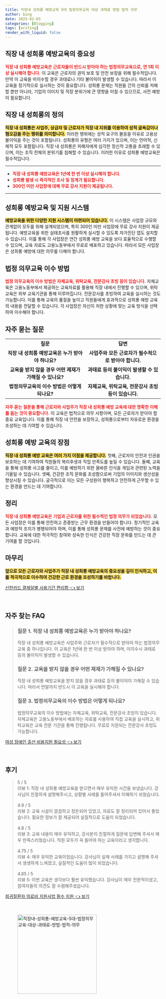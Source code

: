 ```yaml
---
title: 직장내 성희롱 예방교육 5대 법정의무교육 대상 과태료 방법 법적 의무
author: bing
date: 2025-02-03
categories: [Blogging]
tags: [writing]
render_with_liquid: false
---
```



<h2 id='직장 내 성희롱 예방교육의 중요성'>직장 내 성희롱 예방교육의 중요성</h2>

<p><b><span style="color: #ee2323;">직장 내 성희롱 예방교육은 근로자들이 반드시 받아야 하는 법정의무교육으로, 연 1회 이상 실시해야 합니다.</span></b> 이 교육은 근로자의 권익 보호 및 안전 보장을 위해 필수적입니다. 만약 이 교육을 미이수할 경우 과태료나 기타 불이익이 발생할 수 있습니다. 따라서 이 교육을 정기적으로 실시하는 것이 중요합니다. 성희롱 문제는 직원들 간의 신뢰를 저해할 뿐만 아니라, 기업의 이미지 및 직장 분위기에 큰 영향을 미칠 수 있으므로, 사전 예방이 필요합니다.</p>

<h2 id='직장 내 성희롱의 정의'>직장 내 성희롱의 정의</h2>

<p><b><span style="background-color: #ffe066;">직장 내 성희롱은 사업주, 상급자 및 근로자가 직장 내 지위를 이용하여 성적 굴욕감이나 혐오감을 주는 행위를 의미합니다.</span></b> 이러한 행위에는 성적 요구의 불응을 이유로 고용상 불이익을 주는 것이 포함됩니다. 성희롱의 유형은 여러 가지가 있으며, 이는 언어적, 신체적 모두 포함됩니다. 직장 내 성희롱은 피해자에게 심각한 정신적 고통을 초래할 수 있으며, 이는 조직 전체의 분위기를 침해할 수 있습니다. 이러한 이유로 성희롱 예방교육은 필수적입니다.</p>

<hr />

<ul>
    <li><b><span style="color: #ee2323;">직장 내 성희롱 예방교육은 1년에 한 번 이상 실시해야 합니다.</span></b></li>
    <li><b><span style="color: #ee2323;">성희롱 발생 시 즉각적인 조사 및 징계가 필요합니다.</span></b></li>
    <li><b><span style="color: #ee2323;">300인 미만 사업장에 대해 무료 강사 지원이 제공됩니다.</span></b></li>
</ul>

<hr />

<h2 id='성희롱 예방교육 및 지원 시스템'>성희롱 예방교육 및 지원 시스템</h2>

<p><b><span style="background-color: #ffe066;">예방교육을 위한 다양한 지원 시스템이 마련되어 있습니다.</span></b> 이 시스템은 사업장 규모와 관계없이 모두를 위해 설계되었으며, 특히 300인 미만 사업장에 무료 강사 지원이 제공됩니다. 예방교육을 위한 실태조사를 원활하게 실시할 수 있도록 자가진단 앱도 설치할 수 있습니다. 이를 통해 각 사업장은 연간 성희롱 예방 교육을 보다 효율적으로 수행할 수 있으며, 교육 자료도 고용노동부에서 무료로 배포하고 있습니다. 따라서 모든 사업장은 성희롱 예방에 대한 의무를 다해야 합니다.</p>

<h2 id='법정 의무교육 이수 방법'>법정 의무교육 이수 방법</h2>

<p><b><span style="color: #ee2323;">법정 의무교육의 이수 방법은 자체교육, 위탁교육, 전문강사 초빙 등이 있습니다.</span></b> 자체교육은 고용노동부에서 제공하는 교육자료를 활용해 직장 내에서 진행할 수 있으며, 위탁교육은 외부 교육기관을 통해 이루어집니다. 전문강사를 초빙하여 교육을 실시하는 것도 가능합니다. 이를 통해 교육의 품질을 높이고 직원들에게 효과적으로 성희롱 예방 교육의 내용을 전달할 수 있습니다. 각 사업장은 자신이 처한 상황에 맞는 교육 방식을 선택하여 이수해야 합니다.</p>

<h2 id='자주 묻는 질문'>자주 묻는 질문</h2>

<table>
    <tr>
        <td style="text-align: center; height: 17px;"><b>질문</b></td>
        <td style="text-align: center; height: 17px;"><b>답변</b></td>
    </tr>
    <tr>
        <td style="text-align: center; height: 17px;"><b>직장 내 성희롱 예방교육은 누가 받아야 하나요?</b></td>
        <td style="text-align: center; height: 17px;"><b>사업주와 모든 근로자가 필수적으로 받아야 합니다.</b></td>
    </tr>
    <tr>
        <td style="text-align: center; height: 17px;"><b>교육을 받지 않을 경우 어떤 제재가 가해질 수 있나요?</b></td>
        <td style="text-align: center; height: 17px;"><b>과태료 등의 불이익이 발생할 수 있습니다.</b></td>
    </tr>
    <tr>
        <td style="text-align: center; height: 17px;"><b>법정의무교육의 이수 방법은 어떻게 되나요?</b></td>
        <td style="text-align: center; height: 17px;"><b>자체교육, 위탁교육, 전문강사 초빙 등이 있습니다.</b></td>
    </tr>
</table>

<p><b><span style="color: #ee2323;">자주 묻는 질문을 통해 근로자와 사업주가 직장 내 성희롱 예방 교육에 대한 명확한 이해를 돕는 것이 중요합니다.</span></b> 이 교육은 법적으로 의무 사항이며, 모든 근로자가 받아야 할 중요 교육입니다. 이를 통해 직장 내 안전을 보장하고, 성희롱으로부터 자유로운 환경을 조성하는 데 기여할 수 있습니다.</p>

<h2 id='성희롱 예방 교육의 장점'>성희롱 예방 교육의 장점</h2>

<p><b><span style="background-color: #ffe066;">직장 내 성희롱 예방 교육은 여러 가지 이점을 제공합니다.</span></b> 첫째, 근로자의 안전과 인권을 보호하는 데 기여하여 직원들의 복리후생과 직업 만족도를 높일 수 있습니다. 둘째, 교육을 통해 성희롱 사고를 줄이고, 이를 예방하기 위한 올바른 인식을 게임과 관련된 노력을 기울일 수 있습니다. 셋째, 건강한 조직 문화를 조성함으로써 기업의 이미지와 생산성을 향상시킬 수 있습니다. 궁극적으로 이는 모든 구성원이 행복하고 안전하게 근무할 수 있는 환경을 만드는 데 기여합니다.</p>

<h2 id='정리'>정리</h2>

<p><b><span style="color: #ee2323;">직장 내 성희롱 예방교육은 기업과 근로자를 위한 필수적인 법정 의무가 되었습니다.</span></b> 모든 사업장은 이를 통해 안전하고 존중받는 근무 환경을 만들어야 합니다. 정기적인 교육과 예방적 조치가 병행되어야 하며, 이를 통해 성희롱 문제를 사전에 예방하는 것이 중요합니다. 교육에 대한 적극적인 참여와 성숙한 인식은 건강한 직장 문화를 만드는 데 큰 기여를 할 것입니다.</p>

<h2 id='마무리'>마무리</h2>

<p><b><span style="background-color: #ffe066;">앞으로 모든 근로자와 사업주가 직장 내 성희롱 예방교육의 중요성을 깊이 인식하고, 이를 적극적으로 이수하여 건강한 근로 환경을 조성하기를 바랍니다.</span></b></p>


<p><a class="click-button" title="신한카드 결제일별 사용기간 편리함" href="https://afficreate.github.io/posts/%EC%8B%A0%ED%95%9C%EC%B9%B4%EB%93%9C-%EA%B2%B0%EC%A0%9C%EC%9D%BC%EB%B3%84-%EC%82%AC%EC%9A%A9%EA%B8%B0%EA%B0%84-%ED%8E%B8%EB%A6%AC%ED%95%A8/" rel="dofollow">신한카드 결제일별 사용기간 편리함 👈 보기</a></p><br>
<h2 id='자주_찾는_FAQ'>자주 찾는 FAQ</h2>
<div itemscope="" itemtype="https://schema.org/FAQPage"> 
<blockquote> 
<div itemscope="" itemprop="mainEntity" itemtype="https://schema.org/Question"> 
<h3 itemprop="name">질문 1. 직장 내 성희롱 예방교육은 누가 받아야 하나요?</h3> 
<div itemscope="" itemprop="acceptedAnswer" itemtype="https://schema.org/Answer"> 
<span itemprop="text"> 
<p>직장 내 성희롱 예방교육은 사업주와 근로자가 필수적으로 받아야 하는 법정의무교육 중 하나입니다. 이 교육은 1년에 한 번 이상 받아야 하며, 미이수시 과태료 등의 불이익이 발생할 수 있습니다.</p> 
</span> 
</div> 
</div> 

<div itemscope="" itemprop="mainEntity" itemtype="https://schema.org/Question"> 
<h3 itemprop="name">질문 2. 교육을 받지 않을 경우 어떤 제재가 가해질 수 있나요?</h3> 
<div itemscope="" itemprop="acceptedAnswer" itemtype="https://schema.org/Answer"> 
<span itemprop="text"> 
<p>직장 내 성희롱 예방교육을 받지 않을 경우 과태료 등의 불이익이 가해질 수 있습니다. 따라서 연말까지 반드시 이 교육을 실시해야 합니다.</p> 
</span> 
</div> 
</div> 

<div itemscope="" itemprop="mainEntity" itemtype="https://schema.org/Question"> 
<h3 itemprop="name">질문 3. 법정의무교육의 이수 방법은 어떻게 되나요?</h3> 
<div itemscope="" itemprop="acceptedAnswer" itemtype="https://schema.org/Answer"> 
<span itemprop="text"> 
<p>법정의무교육의 이수 방법에는 자체교육, 위탁교육, 전문강사 초빙이 있습니다. 자체교육은 고용노동부에서 배포하는 자료를 사용하여 직접 교육을 실시하고, 위탁교육은 교육 전문 기관을 통해 진행됩니다. 무료로 지원되는 전문강사 초빙도 가능합니다.</p> 
</span> 
</div> 
</div> 
</blockquote> 
</div>
<p><a class="click-button" title="여성 장애인 출산 비용지원 필요성" href="https://afficreate.github.io/posts/%EC%97%AC%EC%84%B1-%EC%9E%A5%EC%95%A0%EC%9D%B8-%EC%B6%9C%EC%82%B0-%EB%B9%84%EC%9A%A9%EC%A7%80%EC%9B%90-%ED%95%84%EC%9A%94%EC%84%B1/" rel="dofollow">여성 장애인 출산 비용지원 필요성 👈 보기</a></p><br>
<h2 id='후기'>후기</h2>
<div itemscope itemtype="https://schema.org/Product">
  <blockquote>
  <div itemprop="review" itemscope itemtype="https://schema.org/Review">
      <div itemprop="reviewRating" itemscope itemtype="https://schema.org/Rating"> <span itemprop="ratingValue">5</span> / <span itemprop="bestRating">5</span> </div>
      <span itemprop="reviewBody">리뷰 1: 직장 내 성희롱 예방교육을 받으면서 매우 유익한 시간을 보냈습니다. 강사님이 친절하게 설명해주시고, 상황별 사례를 들어주셔서 이해하기 쉬웠습니다.</span>
  </div>
  <br>
  <div itemprop="review" itemscope itemtype="https://schema.org/Review">
      <div itemprop="reviewRating" itemscope itemtype="https://schema.org/Rating"> <span itemprop="ratingValue">4.9</span> / <span itemprop="bestRating">5</span> </div>
      <span itemprop="reviewBody">리뷰 2: 교육 시설이 깔끔하고 정돈되어 있었고, 자료도 잘 정리되어 있어서 좋았습니다. 필요한 정보가 잘 제공되어 실질적으로 도움이 되었습니다.</span>
  </div>
  <br>
  <div itemprop="review" itemscope itemtype="https://schema.org/Review">
      <div itemprop="reviewRating" itemscope itemtype="https://schema.org/Rating"> <span itemprop="ratingValue">4.8</span> / <span itemprop="bestRating">5</span> </div>
      <span itemprop="reviewBody">리뷰 3: 교육 내용이 매우 유익하고, 강사분이 친절하게 질문에 답변해 주셔서 매우 만족스러웠습니다. 직원 모두가 꼭 들어야 하는 교육이라고 생각합니다.</span>
  </div>
  <br>
  <div itemprop="review" itemscope itemtype="https://schema.org/Review">
      <div itemprop="reviewRating" itemscope itemtype="https://schema.org/Rating"> <span itemprop="ratingValue">4.75</span> / <span itemprop="bestRating">5</span> </div>
      <span itemprop="reviewBody">리뷰 4: 매우 유익한 교육이었습니다. 강사님이 실제 사례를 가지고 설명해 주셔서 생생하게 느껴졌고, 실질적인 도움이 많이 되었습니다.</span>
  </div>
  <br>
  <div itemprop="review" itemscope itemtype="https://schema.org/Review">
      <div itemprop="reviewRating" itemscope itemtype="https://schema.org/Rating"> <span itemprop="ratingValue">4.85</span> / <span itemprop="bestRating">5</span> </div>
      <span itemprop="reviewBody">리뷰 5: 이번 교육은 생각보다 훨씬 유익했습니다. 강사님이 매우 전문적이셨고, 참여자들의 의견도 잘 수렴해주셨습니다.</span>
  </div>
  </blockquote>
</div>
<p><a class="click-button" title="희귀질환자 의료비 지원사업 필수 지원" href="https://afficreate.github.io/posts/%ED%9D%AC%EA%B7%80%EC%A7%88%ED%99%98%EC%9E%90-%EC%9D%98%EB%A3%8C%EB%B9%84-%EC%A7%80%EC%9B%90%EC%82%AC%EC%97%85-%ED%95%84%EC%88%98-%EC%A7%80%EC%9B%90/" rel="dofollow">희귀질환자 의료비 지원사업 필수 지원 👈 보기</a></p><br>
<figure class="image"><img src="https://afficreate.github.io/assets/img/thumbnail/직장내-성희롱-예방교육-5대-법정의무교육-대상-과태료-방법-법적-의무.webp" alt="직장내-성희롱-예방교육-5대-법정의무교육-대상-과태료-방법-법적-의무" width="256" height="256"></figure>